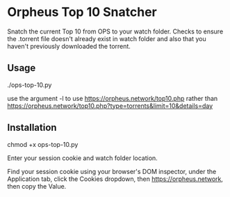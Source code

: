 # Orpheus Top 10 Snatcher
Snatch the current Top 10 from OPS to your watch folder. Checks to ensure the .torrent file doesn't already exist in watch folder and also that you haven't previously downloaded the torrent. 
## Usage
./ops-top-10.py

use the argument -l to use https://orpheus.network/top10.php rather than https://orpheus.network/top10.php?type=torrents&limit=10&details=day

## Installation
chmod +x ops-top-10.py

Enter your session cookie and watch folder location.

Find your session cookie using your browser's DOM inspector, under the Application tab, click the Cookies dropdown, then https://orpheus.network, then copy the Value. 
